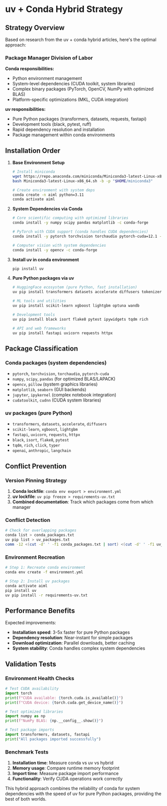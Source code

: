 # uv + Conda Hybrid Strategy

## Strategy Overview

Based on research from the uv + conda hybrid articles, here's the optimal approach:

### Package Manager Division of Labor

**Conda responsibilities:**
- Python environment management
- System-level dependencies (CUDA toolkit, system libraries)
- Complex binary packages (PyTorch, OpenCV, NumPy with optimized BLAS)
- Platform-specific optimizations (MKL, CUDA integration)

**uv responsibilities:**
- Pure Python packages (transformers, datasets, requests, fastapi)
- Development tools (black, pytest, ruff)
- Rapid dependency resolution and installation
- Package management within conda environments

## Installation Order

1. **Base Environment Setup**
   ```bash
   # Install miniconda
   wget https://repo.anaconda.com/miniconda/Miniconda3-latest-Linux-x86_64.sh
   bash Miniconda3-latest-Linux-x86_64.sh -b -p "$HOME/miniconda3"
   
   # Create environment with system deps
   conda create -n aiml python=3.11
   conda activate aiml
   ```

2. **System Dependencies via Conda**
   ```bash
   # Core scientific computing with optimized libraries
   conda install -y numpy scipy pandas matplotlib -c conda-forge
   
   # PyTorch with CUDA support (conda handles CUDA dependencies)
   conda install -y pytorch torchvision torchaudio pytorch-cuda=12.1 -c pytorch -c nvidia
   
   # Computer vision with system dependencies
   conda install -y opencv -c conda-forge
   ```

3. **Install uv in conda environment**
   ```bash
   pip install uv
   ```

4. **Pure Python packages via uv**
   ```bash
   # HuggingFace ecosystem (pure Python, fast installation)
   uv pip install transformers datasets accelerate diffusers tokenizers
   
   # ML tools and utilities
   uv pip install scikit-learn xgboost lightgbm optuna wandb
   
   # Development tools
   uv pip install black isort flake8 pytest ipywidgets tqdm rich
   
   # API and web frameworks
   uv pip install fastapi uvicorn requests httpx
   ```

## Package Classification

### Conda packages (system dependencies)
- `pytorch`, `torchvision`, `torchaudio`, `pytorch-cuda`
- `numpy`, `scipy`, `pandas` (for optimized BLAS/LAPACK)
- `opencv`, `pillow` (system graphics libraries)
- `matplotlib`, `seaborn` (GUI backends)
- `jupyter`, `ipykernel` (complex notebook integration)
- `cudatoolkit`, `cudnn` (CUDA system libraries)

### uv packages (pure Python)
- `transformers`, `datasets`, `accelerate`, `diffusers`
- `scikit-learn`, `xgboost`, `lightgbm`
- `fastapi`, `uvicorn`, `requests`, `httpx`
- `black`, `isort`, `flake8`, `pytest`
- `tqdm`, `rich`, `click`, `typer`
- `openai`, `anthropic`, `langchain`

## Conflict Prevention

### Version Pinning Strategy
1. **Conda lockfile**: `conda env export > environment.yml`
2. **uv lockfile**: `uv pip freeze > requirements-uv.txt`  
3. **Combined documentation**: Track which packages come from which manager

### Conflict Detection
```bash
# Check for overlapping packages
conda list > conda_packages.txt
uv pip list > uv_packages.txt
comm -12 <(cut -d' ' -f1 conda_packages.txt | sort) <(cut -d' ' -f1 uv_packages.txt | sort)
```

### Environment Recreation
```bash
# Step 1: Recreate conda environment
conda env create -f environment.yml

# Step 2: Install uv packages
conda activate aiml
pip install uv
uv pip install -r requirements-uv.txt
```

## Performance Benefits

Expected improvements:
- **Installation speed**: 3-5x faster for pure Python packages
- **Dependency resolution**: Near-instant for simple packages
- **Download optimization**: Parallel downloads, better caching
- **System stability**: Conda handles complex system dependencies

## Validation Tests

### Environment Health Checks
```python
# Test CUDA availability
import torch
print(f"CUDA available: {torch.cuda.is_available()}")
print(f"CUDA device: {torch.cuda.get_device_name()}")

# Test optimized libraries
import numpy as np
print(f"NumPy BLAS: {np.__config__.show()}")

# Test package imports
import transformers, datasets, fastapi
print("All packages imported successfully")
```

### Benchmark Tests
1. **Installation time**: Measure conda vs uv vs hybrid
2. **Memory usage**: Compare runtime memory footprint
3. **Import time**: Measure package import performance
4. **Functionality**: Verify CUDA operations work correctly

This hybrid approach combines the reliability of conda for system dependencies with the speed of uv for pure Python packages, providing the best of both worlds.
